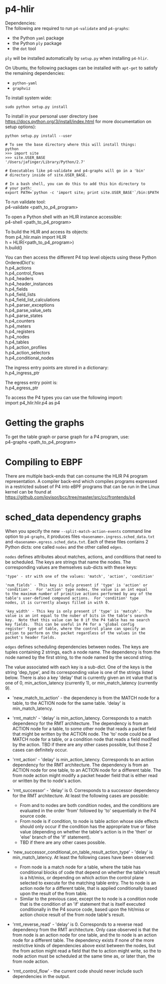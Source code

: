 p4-hlir
==========

Dependencies:  
The following are required to run `p4-validate` and `p4-graphs`:
- the Python `yaml` package
- the Python `ply` package
- the `dot` tool

`ply` will be installed automatically by `setup.py` when installing `p4-hlir`.

On Ubuntu, the following packages can be installed with `apt-get` to satisfy the
remaining dependencies:
- `python-yaml`
- `graphviz`


To install system wide:

    sudo python setup.py install

To install in your personal user directory (see
https://docs.python.org/3/install/index.html for more documentation on
setup options):

    python setup.py install --user

    # To see the base directory where this will install things:
    python
    >>> import site
    >>> site.USER_BASE
    '/Users/jafinger/Library/Python/2.7'

    # Executables like p4-validate and p4-graphs will go in a 'bin'
    # directory inside of site.USER_BASE.

    # In a bash shell, you can do this to add this bin directory to
    # your path:
    export PATH=`python -c 'import site; print site.USER_BASE'`/bin:$PATH

To run validate tool:  
p4-validate \<path_to_p4_program\>

To open a Python shell with an HLIR instance accessible:  
p4-shell \<path_to_p4_program\>

To build the HLIR and access its objects:  
from p4_hlir.main import HLIR  
h = HLIR(\<path_to_p4_program\>)  
h.build()

You can then access the different P4 top level objects using these Python
OrderedDict's:  
h.p4_actions  
h.p4_control_flows  
h.p4_headers  
h.p4_header_instances  
h.p4_fields  
h.p4_field_lists  
h.p4_field_list_calculations  
h.p4_parser_exceptions  
h.p4_parse_value_sets  
h.p4_parse_states  
h.p4_counters  
h.p4_meters  
h.p4_registers  
h.p4_nodes  
h.p4_tables  
h.p4_action_profiles  
h.p4_action_selectors  
h.p4_conditional_nodes  

The ingress entry points are stored in a dictionary:  
h.p4_ingress_ptr

The egress entry point is:  
h.p4_egress_ptr


To access the P4 types you can use the following import:  
import p4_hlir.hlir.p4 as p4


# Getting the graphs

To get the table graph or parse graph for a P4 program, use:  
p4-graphs \<path_to_p4_program\>

# Compiling to EBPF

There are multiple back-ends that can consume the HLIR P4 program representation.
A compiler back-end which compiles programs expressed in a restricted subset of P4
into eBPF programs that can be run in the Linux kernel can be found at
https://github.com/iovisor/bcc/tree/master/src/cc/frontends/p4



# sched_data dependency graphs

When you specify the new `--split-match-action-events` command line
option to `p4-graphs`, it produces files
`<basename>.ingress.sched_data.txt` and
`<basename>.egress.sched_data.txt`.  Each of these files contains 2
Python dicts: one called `nodes` and the other called `edges`.

`nodes` defines attributes about matches, actions, and conditions that
need to be scheduled.  The keys are strings that name the nodes.  The
corresponding values are themselves sub-dicts with these keys:

    'type' - str with one of the values: 'match', 'action', 'condition'

    'num_fields' - This key is only present if 'type' is 'action' or
    'condition'.  For 'action' type nodes, the value is an int equal
    to the maximum number of primitive actions performed by any of the
    table's user-defined compound actions.  For 'condition' type
    nodes, it is currently always filled in with 0.

    'key_width' - This key is only present if 'type' is 'matcyh'.  The
    value is an int equal to the nuber of bits in the table's search
    key.  Note that this value can be 0 if the P4 table has no search
    key fields.  This can be useful in P4 for a 'global config
    register' type of table, where the control plane can specify an
    action to perform on the packet regardless of the values in the
    packet's header fields.


`edges` defines scheduling dependencies between nodes.  The keys are
tuples containing 2 strings, each a node name.  The dependency is from
the node named by the first string, to the node named by the second
string.

The value associated with each key is a sub-dict.  One of the keys is
the string 'dep_type', and its corresponding value is one of the
strings listed below.  There is also a key 'delay' that is currently
given an int value that is one of 0, min_action_latency (currently 1),
or min_match_latency (currently 9).

* 'new_match_to_action' - the dependency is from the MATCH node for a
  table, to the ACTION node for the same table.  'delay' is
  min_match_latency.

* 'rmt_match' - 'delay' is min_action_latency.  Corresponds to a match
  dependency for the RMT architecture.  The dependency is from an
  ACTION node for a table, to some other node that reads a packet
  field that might be written by the ACTION node.  The 'to' node could
  be a MATCH node for a table, or a condition node that reads a field
  modified by the action.  TBD if there are any other cases possible,
  but those 2 cases can definitely occur.

* 'rmt_action' - 'delay' is min_action_latency.  Corresponds to an
  action dependency for the RMT architecture.  The dependency is from
  an ACTION node for one table, to an ACTION node for a different
  table.  The from node action might modify a packet header field that
  is either read or written by the to node's action.

* 'rmt_successor' - 'delay' is 0.  Corresponds to a successor
  dependency for the RMT architecture.  At least the following cases
  are possible:
  * From and to nodes are both condition nodes, and the conditions are
    evaluated in the order 'from' followed by 'to' sequentially in the
    P4 source code.
  * From node is if condition, to node is table action whose side
    effects should only occur if the condition has the appropriate
    true or false value (depending on whether the table's action is in
    the 'then' or 'else' branch of the 'if' statement).
  * TBD if there are any other cases possible.

* 'new_successor_conditional_on_table_result_action_type' - 'delay' is
  min_match_latency.  At least the following cases have been observed:
  * From node is a match node for a table, where the table has
    conditional blocks of code that depend on whether the table's
    result is a hit/miss, or depending on which action the control
    plane selected to execute for the matching table entry.  The to
    node is an action node for a different table, that is applied
    conditionally based upon the result of the from table.
  * Similar to the previous case, except the to node is a condition
    node that is the condition of an 'if' statement that is itself
    executed conditionally in the P4 source code, based upon the
    hit/miss or action choice result of the from node table's result.

* 'rmt_reverse_read' - 'delay' is 0.  Corresponds to a reverse read
  dependency from the RMT architecture.  Only case observed is that
  the from node is an action node for one table, and the to node is an
  action node for a different table.  The dependency exists if none of
  the more restrictive kinds of dependencies above exist between the
  nodes, but the from action might read a field that the to action
  might write, so the to node action must be scheduled at the same
  time as, or later than, the from node action.

* 'rmt_control_flow' - the current code should never include such
  dependencies in the output.
